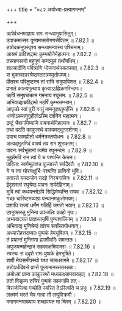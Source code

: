 +++
title = "०८२ अयोध्या-प्रत्यागमनम्"

+++


  
ऋषेर्वचनमाज्ञाय रामः सन्ध्यामुपासितुम्।  
उपाक्रमत्सरः पुण्यमप्सरोगणसेवितम् ॥ 7.82.1 ॥   
तत्रोदकमुपस्पृश्य सन्ध्यामन्वास्य पश्चिमाम्।  
आश्रमं प्राविशद्रामः कुम्भयोनेर्महात्मनः ॥ 7.82.2 ॥   
तस्यागस्त्यो बहुगुणं कन्दमूलं तथौषधिम्।  
शाल्यादीनि पवित्राणि भोजनार्थमकल्पयत् ॥ 7.82.3 ॥   
स भुक्तवान्नरश्रेष्ठस्तदन्नममृतोपमम्।  
प्रीतश्च परितुष्टश्च तां रात्रिं समुपाविशत् ॥ 7.82.4 ॥   
प्रभाते काल्यमुत्थाय कृत्वाऽऽह्निकमरिन्दमः।  
ऋषिं समुपचक्राम गमनाय रघूत्तमः ॥ 7.82.5 ॥   
अभिवाद्याब्रवीद्रामो महर्षिं कुम्भसम्भवम्।  
आपृच्छे स्वां पुरीं गन्तुं मामनुज्ञातुमर्हसि ॥ 7.82.6 ॥   
धन्योऽस्म्यनुगृहीतोऽस्मि दर्शनेन महात्मनः।  
द्रष्टुं चैवागमिष्यामि पावनार्थमिहात्मनः ॥ 7.82.7 ॥   
तथा वदति काकुत्स्थे वाक्यमद्भुतदर्शनम्।  
उवाच परमप्रीतो धर्मनेत्रस्तपोधनः ॥ 7.82.8 ॥   
अत्यद्भुतमिदं वाक्यं तव राम शुभाक्षरम्।  
पावनः सर्वभूतानां त्वमेव रघुनन्दन ॥ 7.82.9 ॥   
मुहूर्तमपि राम त्वां ये च पश्यन्ति केचन।  
पाविताः स्वर्गभूताश्च पूज्यास्ते सर्वदैवतैः ॥ 7.82.10 ॥   
ये च त्वां घोरचक्षुर्भिः पश्यन्ति प्राणिनो भुवि।  
हतास्ते यमदण्डेन सद्यो निरयगामिनः ॥ 7.82.11 ॥   
ईदृशस्त्वं रघुश्रेष्ठ पावनः सर्वदेहिनाम्।  
भुवि त्वां कथयन्तोऽपि सिद्धिमेष्यन्ति राघव ॥ 7.82.12 ॥   
गच्छ चारिष्टमव्याग्रः पन्थानमकुतोभयम्।  
प्रशाधि राज्यं धर्मेण गतिर्हि जगतो भवान् ॥ 7.82.13 ॥   
एवमुक्तस्तु मुनिना प्राञ्जलिः प्रग्रहो नृपः।  
अभ्यवादयत प्राज्ञस्तमृषिं पुण्यशालिनम् ॥ 7.82.14 ॥   
अभिवाद्य मुनिश्रेष्ठं तांश्च सर्वांस्तपोधनान्।  
अध्यारोहत्तदव्यग्रः पुष्पकं हेमभूषितम् ॥ 7.82.15 ॥   
तं प्रयान्तं मुनिगणा ह्याशीर्वादैः समन्ततः।  
अपूजयन्महेन्द्राभं सहस्राक्षमिवामराः ॥ 7.82.16 ॥   
स्वस्थः स ददृशे रामः पुष्पके हेमभूषिते।  
शशी मेघसमीपस्थो यथा जलधरागमे ॥ 7.82.17 ॥   
ततोऽर्धदिवसे प्राप्ते पूज्यमानस्ततस्ततः।  
अयोध्यां प्राप्य काकुत्स्थो मध्यकक्ष्यामवारुहत् ॥ 7.82.18 ॥   
ततो विसृज्य रुचिरं पुष्पकं कामगामि तत्।  
विसर्जयित्वा गच्छेति स्वस्ति तेऽस्त्विति च प्रभुः ॥ 7.82.19 ॥   
लक्ष्मणं भरतं चैव गत्वा तौ लघुविक्रमौ।  
ममागमनमाख्याय शब्दापयत मा चिरम् ॥ 7.82.20 ॥   
